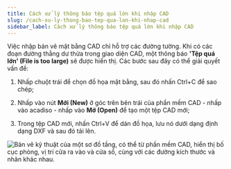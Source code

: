 ```yaml
---
title: Cách xử lý thông báo tệp quá lớn khi nhập CAD
slug: /cach-xu-ly-thong-bao-tep-qua-lon-khi-nhap-cad
sidebar_label: Cách xử lý thông báo tệp quá lớn khi nhập CAD
---
```


Việc nhập bản vẽ mặt bằng CAD chỉ hỗ trợ các đường tường. Khi có các đoạn đường thẳng dư thừa trong giao diện CAD, một thông báo **'Tệp quá lớn' (File is too large)** sẽ được hiển thị. Các bước sau đây có thể giải quyết vấn đề:

1. Nhấp chuột trái để chọn đồ họa mặt bằng, sau đó nhấn Ctrl+C để sao chép;

2. Nhấp vào nút **Mới (New)** ở góc trên bên trái của phần mềm CAD - nhấp vào acadiso - nhấp vào **Mở (Open)** để tạo một tệp CAD mới;

3. Trong tệp CAD mới, nhấn Ctrl+V để dán đồ họa, lưu nó dưới dạng định dạng DXF và sau đó tải lên.

![Bản vẽ kỹ thuật của một sơ đồ tầng, có thể từ phần mềm CAD, hiển thị bố cục phòng, vị trí cửa ra vào và cửa sổ, cùng với các đường kích thước và nhãn khác nhau.](https://storage.googleapis.com/jegavn_kb/images/b77096ec-5bfc-454a-9509-1e398e463265.png)